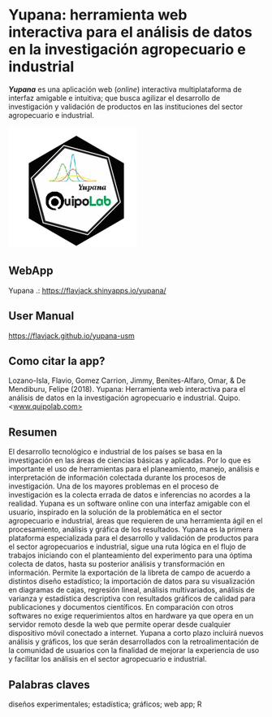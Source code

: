 # Yupana: herramienta web interactiva para el análisis de datos en la investigación agropecuario e industrial

**_Yupana_** es una aplicación web (_online_) interactiva multiplataforma de interfaz amigable e intuitiva; que busca agilizar el desarrollo de investigación y validación de productos en las instituciones del sector agropecuario e industrial.

![yupana](files/logo.jpeg)

## WebApp

Yupana .: <https://flavjack.shinyapps.io/yupana/>

## User Manual 

<https://flavjack.github.io/yupana-usm>

## Como citar la app? 

Lozano-Isla, Flavio, Gomez Carrion, Jimmy, Benites-Alfaro, Omar, & De Mendiburu, Felipe (2018). Yupana: Herramienta web interactiva para el análisis de datos en la investigación agropecuario e industrial. Quipo. <www.quipolab.com>

## Resumen 

El desarrollo tecnológico e industrial de los países se basa en la investigación en las áreas de ciencias básicas y aplicadas. Por lo que es importante el uso de herramientas para el planeamiento, manejo, análisis e interpretación de información colectada durante los procesos de investigación. Una de los mayores problemas en el proceso de investigación es la colecta errada de datos e inferencias no acordes a la realidad. Yupana es un software online con una interfaz amigable con el usuario, inspirado en la solución de la problemática en el sector agropecuario e industrial, áreas que requieren de una herramienta ágil en el procesamiento, análisis y gráfica de los resultados. Yupana es la primera plataforma especializada para el desarrollo y validación de productos para el sector agropecuarios e industrial, sigue una ruta lógica en el flujo de trabajos iniciando con el planteamiento del experimento para una óptima colecta de datos, hasta su posterior análisis y transformación en información. Permite la exportación de la libreta de campo de acuerdo a distintos diseño estadístico; la importación de datos para su visualización en diagramas de cajas, regresión lineal, análisis multivariados, análisis de varianza y  estadística descriptiva con resultados gráficos de calidad para publicaciones y documentos científicos. En comparación con otros softwares no exige requerimientos altos en hardware ya que opera en un servidor remoto desde la web que permite operar desde cualquier dispositivo móvil conectado a internet. Yupana a corto plazo  incluirá  nuevos análisis y gráficos, los que serán desarrollados con la retroalimentación de la comunidad de usuarios con la finalidad de mejorar la experiencia de uso y facilitar los análisis en el sector agropecuario e industrial.

## Palabras claves

diseños experimentales; estadística; gráficos; web app; R
